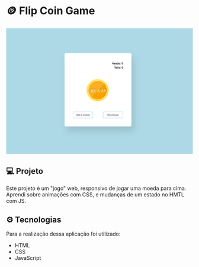 # 🪙 Flip Coin Game
<img src="./assets/thumbnail.png">

## 💻 Projeto
Este projeto é um "jogo" web, responsivo de jogar uma moeda para cima.
Aprendi sobre animações com CSS, e mudanças de um estado no HMTL com JS.

## ⚙️ Tecnologias
Para a realização dessa aplicação foi utilizado:
- HTML
- CSS
- JavaScript
